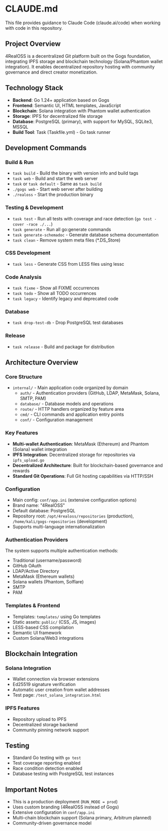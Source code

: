 # CLAUDE.md

This file provides guidance to Claude Code (claude.ai/code) when working with code in this repository.

## Project Overview

4RealOSS is a decentralized Git platform built on the Gogs foundation, integrating IPFS storage and blockchain technology (Solana/Phantom wallet integration). It enables decentralized repository hosting with community governance and direct creator monetization.

## Technology Stack

- **Backend**: Go 1.24+ application based on Gogs
- **Frontend**: Semantic UI, HTML templates, JavaScript
- **Blockchain**: Solana integration with Phantom wallet authentication
- **Storage**: IPFS for decentralized file storage
- **Database**: PostgreSQL (primary), with support for MySQL, SQLite3, MSSQL
- **Build Tool**: Task (Taskfile.yml) - Go task runner

## Development Commands

### Build & Run
- `task build` - Build the binary with version info and build tags
- `task web` - Build and start the web server
- `task` or `task default` - Same as `task build`
- `./gogs web` - Start web server after building
- `./realoss` - Start the production binary

### Testing & Development
- `task test` - Run all tests with coverage and race detection (`go test -cover -race ./...`)
- `task generate` - Run all go:generate commands
- `task generate-schemadoc` - Generate database schema documentation
- `task clean` - Remove system meta files (*.DS_Store)

### CSS Development
- `task less` - Generate CSS from LESS files using lessc

### Code Analysis
- `task fixme` - Show all FIXME occurrences
- `task todo` - Show all TODO occurrences  
- `task legacy` - Identify legacy and deprecated code

### Database
- `task drop-test-db` - Drop PostgreSQL test databases

### Release
- `task release` - Build and package for distribution

## Architecture Overview

### Core Structure
- `internal/` - Main application code organized by domain
  - `auth/` - Authentication providers (GitHub, LDAP, MetaMask, Solana, SMTP, PAM)
  - `database/` - Database models and operations
  - `route/` - HTTP handlers organized by feature area
  - `cmd/` - CLI commands and application entry points
  - `conf/` - Configuration management

### Key Features
- **Multi-wallet Authentication**: MetaMask (Ethereum) and Phantom (Solana) wallet integration
- **IPFS Integration**: Decentralized storage for repositories via `ipfs_upload.go`
- **Decentralized Architecture**: Built for blockchain-based governance and rewards
- **Standard Git Operations**: Full Git hosting capabilities via HTTP/SSH

### Configuration
- Main config: `conf/app.ini` (extensive configuration options)
- Brand name: "4RealOSS" 
- Default database: PostgreSQL
- Repository root: `/opt/4realoss/repositories` (production), `/home/kali/gogs-repositories` (development)
- Supports multi-language internationalization

### Authentication Providers
The system supports multiple authentication methods:
- Traditional (username/password)
- GitHub OAuth
- LDAP/Active Directory
- MetaMask (Ethereum wallets)
- Solana wallets (Phantom, Solflare)
- SMTP
- PAM

### Templates & Frontend
- Templates: `templates/` using Go templates
- Static assets: `public/` (CSS, JS, images)
- LESS-based CSS compilation
- Semantic UI framework
- Custom Solana/Web3 integrations

## Blockchain Integration

### Solana Integration
- Wallet connection via browser extensions
- Ed25519 signature verification
- Automatic user creation from wallet addresses
- Test page: `/test_solana_integration.html`

### IPFS Features
- Repository upload to IPFS
- Decentralized storage backend
- Community pinning network support

## Testing

- Standard Go testing with `go test`
- Test coverage reporting enabled
- Race condition detection enabled
- Database testing with PostgreSQL test instances

## Important Notes

- This is a production deployment (`RUN_MODE = prod`)
- Uses custom branding (4RealOSS instead of Gogs)
- Extensive configuration in `conf/app.ini`
- Multi-chain blockchain support (Solana primary, Arbitrum planned)
- Community-driven governance model